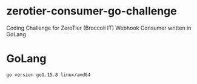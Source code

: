 # zerotier-consumer-go-challenge
Coding Challenge for ZeroTier (Broccoli IT) Webhook Consumer written in GoLang

# GoLang
```shell
go version go1.15.8 linux/amd64
```
